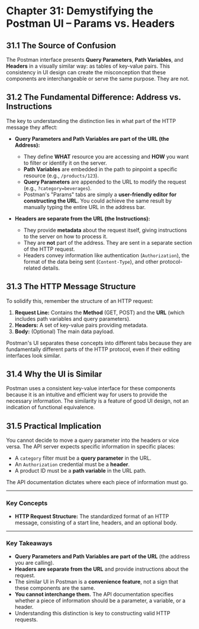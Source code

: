 # **Chapter 31: Demystifying the Postman UI – Params vs. Headers**

## **31.1 The Source of Confusion**

The Postman interface presents **Query Parameters**, **Path Variables**, and **Headers** in a visually similar way: as tables of key-value pairs. This consistency in UI design can create the misconception that these components are interchangeable or serve the same purpose. They are not.

## **31.2 The Fundamental Difference: Address vs. Instructions**

The key to understanding the distinction lies in what part of the HTTP message they affect:

*   **Query Parameters and Path Variables are part of the URL (the Address):**
    *   They define **WHAT** resource you are accessing and **HOW** you want to filter or identify it on the server.
    *   **Path Variables** are embedded in the path to pinpoint a specific resource (e.g., `/products/123`).
    *   **Query Parameters** are appended to the URL to modify the request (e.g., `?category=beverages`).
    *   Postman's "Params" tabs are simply a **user-friendly editor for constructing the URL.** You could achieve the same result by manually typing the entire URL in the address bar.

*   **Headers are separate from the URL (the Instructions):**
    *   They provide **metadata** about the request itself, giving instructions to the server on how to process it.
    *   They are **not** part of the address. They are sent in a separate section of the HTTP request.
    *   Headers convey information like authentication (`Authorization`), the format of the data being sent (`Content-Type`), and other protocol-related details.

## **31.3 The HTTP Message Structure**

To solidify this, remember the structure of an HTTP request:

1.  **Request Line:** Contains the **Method** (GET, POST) and the **URL** (which includes path variables and query parameters).
2.  **Headers:** A set of key-value pairs providing metadata.
3.  **Body:** (Optional) The main data payload.

Postman's UI separates these concepts into different tabs because they are fundamentally different parts of the HTTP protocol, even if their editing interfaces look similar.

## **31.4 Why the UI is Similar**

Postman uses a consistent key-value interface for these components because it is an intuitive and efficient way for users to provide the necessary information. The similarity is a feature of good UI design, not an indication of functional equivalence.

## **31.5 Practical Implication**

You cannot decide to move a query parameter into the headers or vice versa. The API server expects specific information in specific places:
*   A `category` filter must be a **query parameter** in the URL.
*   An `Authorization` credential must be a **header**.
*   A product ID must be a **path variable** in the URL path.

The API documentation dictates where each piece of information must go.

***
### **Key Concepts**

*   **HTTP Request Structure:** The standardized format of an HTTP message, consisting of a start line, headers, and an optional body.

***
### **Key Takeaways**

*   **Query Parameters and Path Variables are part of the URL** (the address you are calling).
*   **Headers are separate from the URL** and provide instructions about the request.
*   The similar UI in Postman is a **convenience feature**, not a sign that these components are the same.
*   **You cannot interchange them.** The API documentation specifies whether a piece of information should be a parameter, a variable, or a header.
*   Understanding this distinction is key to constructing valid HTTP requests.
